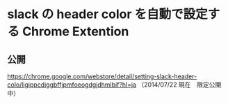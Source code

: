 # slack の header color を自動で設定する Chrome Extention

## 公開

https://chrome.google.com/webstore/detail/setting-slack-header-colo/ligippcdiggbffjpmfoeogdgjdhmlbif?hl=ja
（2014/07/22 現在　限定公開中）




